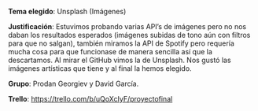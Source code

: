 **Tema elegido**: Unsplash (Imágenes)

**Justificación**: Estuvimos probando varias API’s de imágenes pero no nos daban los resultados esperados (imágenes subidas de tono aún con filtros para que no salgan), también miramos la API de Spotify pero requería mucha cosa para que funcionase de manera sencilla así que la descartamos. 
Al mirar el GitHub vimos la de Unsplash. Nos gustó las imágenes artísticas que tiene y al final la hemos elegido.

**Grupo**: Prodan Georgiev y David García.

**Trello**: https://trello.com/b/uQoXcIyF/proyectofinal
